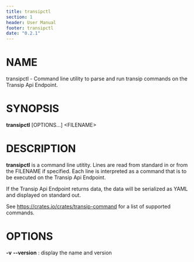 ```yaml
---
title: transipctl
section: 1
header: User Manual
footer: transipctl
date: "0.2.1"
---
```


# NAME
transipctl - Command line utility to parse and run transip commands on the Transip Api Endpoint.

# SYNOPSIS
**transipctl** \[OPTIONS...\] \<FILENAME\>

# DESCRIPTION
**transipctl** is a command line utitity. Lines are read from standard in or from the FILENAME if specified. Each line is interpreted as a command that is to be executed on the Transip Api Endpoint.

If the Transip Api Endpoint returns data, the data will be serialized as YAML and displayed on standard out.

See https://crates.io/crates/transip-command for a list of supported commands.

# OPTIONS
**-v** **--version**
: display the name and version
